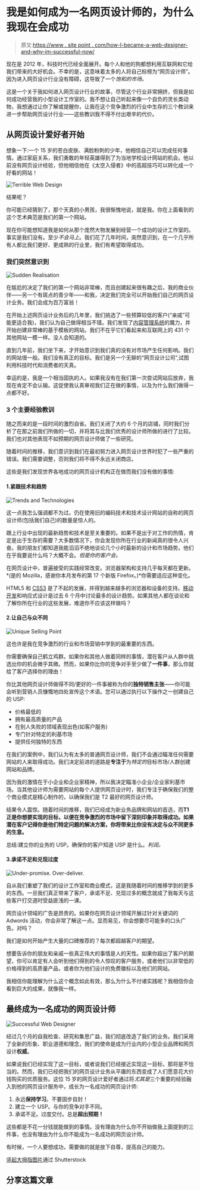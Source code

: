 # 我是如何成为一名网页设计师的，为什么我现在会成功

> 原文:[https://www . site point . com/how-I-became-a-web-designer-and-why-im-successful-now/](https://www.sitepoint.com/how-i-became-a-web-designer-and-why-im-successful-now/)

现在是 2012 年，科技时代已经全面展开。每个人和他的狗都想利用互联网和它给我们带来的大好机会。不幸的是，这意味着太多的人将自己标榜为“网页设计师”。因为进入网页设计行业没有障碍，这导致了一个*饱和的市场。*

这是一个关于我如何进入网页设计行业的故事，尽管这个行业非常拥挤，但我是如何成功经营我的小型设计工作室的。我不想让自己听起来像一个自负的灵长类动物，我想通过让你了解或提醒你，让我在这个竞争激烈的行业中生存的三个教训来进一步帮助网页设计行业——这些教训我不得不付出艰辛的代价。

## 从网页设计爱好者开始

想象一下:一个 15 岁的苍白皮肤、满脸粉刺的少年，他相信自己可以完成任何事情。通过家庭关系，我们勇敢的年轻英雄得到了为当地学校设计网站的机会。他以前没有网页设计经验，但他相信他在《太空入侵者》中的高超技巧可以转化成一个好看的网站！

![Terrible Web Design](../Images/dc873dc6ccdb4fe79ecad1e74e9b8056.png)

结果呢？

你可能已经猜到了，那个天真的小男孩，我很惭愧地说，就是我。你在上面看到的这个艺术典范是我们的第一个网站。

现在你可能想知道我是如何从那个庞然大物发展到经营一个成功的设计工作室的。事实是我们没有。至少*不会马上*。我们花了几年时间，突然意识到，在一个几乎所有人都比我们更好、更成熟的行业里，我们有希望取得成功。

### 我们突然意识到

![Sudden Realisation](../Images/5f30956c17926f351fd5455ece53ab44.png)

在尴尬的决定了我们的第一个网站非常棒，而且创建起来很有趣之后，我的商业伙伴——另一个有斑点的青少年——和我，决定我们完全可以开始我们自己的网页设计业务。我们会成为百万富翁！

在开始上述网页设计业务后的几年里，我们挑选了一些预算较低的客户(“亲戚”可能更适合我)，我们认为自己做得相当不错。我们发现了[内容管理系统](http://redgiantdesign.co.za/rg-design-blog/2011/12/cms-giving-wannabe-web-designers-false-hope/)的魔力，并开始创建非常棒的基于模板的网站。我们不在乎它们看起来和互联网上的 431 个其他网站一模一样。没人会知道的。

直到几年前，我们坐下来，才开始意识到我们真的没有对市场产生任何影响。我们的网站很一般。我们没有真正的目标。我们是另一个无聊的“网页设计公司”,试图利用科技时代和消费者的天真。

幸运的是，我是一个相当固执的人。如果我没有在我们第一次尝试网站后放弃，我现在肯定不会认输。这促使我认真审视我们正在做的事情，以及为什么我们做得一点都不好。

### 3 个主要经验教训

随之而来的是一段时间的激烈自省。我们关闭了大约 6 个月的店铺，同时我们分析了在那之前我们所做的一切，并将其与比我们优秀的设计师所做的进行了比较。我们也对其他表现不如预期的网页设计师做了一些研究。

随着时间的推移，我们意识到我们在最初努力进入网页设计世界时犯了一些严重的错误。我们需要调整，否则我们将不得不永远关闭商店。

这些是我们发现世界各地成功的网页设计机构正在做而我们没有做的事情:

#### 1.紧跟技术和趋势

![Trends and Technologies](../Images/ad92ab336f73132c43f06c386ef77752.png)

这一点我怎么强调都不为过。仍在使用旧的编码技术和技术设计网站的自称的网页设计师(包括我们自己)的数量是惊人的。

跟上行业中出现的最新趋势和技术是至关重要的。如果不是出于对工作的热情，肯定是出于生存的需要？大多数情况下，你会发现你所在行业的新闻真的很令人兴奋。我的朋友们都知道我能滔滔不绝地谈论几个小时最新的设计和市场趋势。他们在乎我要说什么吗？大概不会。*但是你的客户会。*

在网页设计中，普遍接受的实践经常改变。浏览器架构和支持几乎每天都在更新。*(是的 Mozilla，感谢你本月发布的第 17 个新版 Firefox。)*你需要适应这种变化。

HTML5 和 [CSS3](https://www.sitepoint.com/html-css/css/) 是了不起的发展，并得到越来越多的浏览器和设备的支持。[移动开发](https://www.sitepoint.com/)和响应式设计是过去 6 个月中讨论最多的设计趋势。如果其他人都在谈论和了解你所在行业的这些发展，难道你不应该这样做吗？

#### 2.让自己与众不同

![Unique Selling Point](../Images/7366d2d1d6fe9985ee17a970101b20bd.png)

这也许是我在竞争激烈的行业和市场营销中学到的最重要的东西。

你需要确保自己鹤立鸡群。如果你和其他人做着同样的事情，潜在客户从人群中挑选出你的机会微乎其微。然而，如果你比你的竞争对手至少做了**一件事**，那么你就给了客户选择你的理由！

你比其他网页设计师做得不同/更好的一件事被称为你的**独特销售主张**——你可能会听到营销人员慷慨地四处宣传这个术语。您可以通过执行以下操作之一创建自己的 USP:

*   价格最低的
*   拥有最高质量的产品
*   在别人失败的领域表现出色(如客户服务)
*   专门针对特定的利基市场
*   提供任何独特的东西

在我们的案例中，我们认为有太多的普通网页设计师，我们不会通过瞄准任何需要网站的人来取得成功。我们决定前进的道路是**专注于**为*特定的*目标市场/人群创建网站和品牌。

因为我的激情在于小企业和企业家精神，所以我决定瞄准小企业/企业家利基市场。当其他设计师为需要网站的每个人提供网页设计时，我们专注于确保我们的整个商业模式是精心制作的，以确保我们是 T2 最好的网页设计师。

结果令人震惊。随着时间的推移，我们已经成为新业务品牌和网站的首选，而**T1 正是你想要实现的目标，以便在竞争激烈的市场中留下深刻印象并取得成功。如果潜在客户记得你是他们特定问题的解决方案，你将带来比你没有决定与众不同更多的生意。**

总结:建立你的业务的 USP。确保你的客户知道 USP 是什么。*利润。*

#### 3.承诺不足和兑现过度

![Under-promise. Over-deliver.](../Images/7511320126d0083f85807082a72edcb1.png)

自从我们重塑了我们的设计工作室和商业模式，这是我随着时间的推移学到的更多的东西。一旦我们真正带来了客户，承诺不足、兑现过多的概念就成了我每天与这些客户打交道时受益匪浅的一课。

网页设计领域的广告是昂贵的。如果你在网页设计领域开展过针对关键词的 Adwords 活动，你会非常了解这一点。显而易见，你会想要尽可能多的口头广告。对吗？

我们是如何开始产生大量的口碑推荐的？每次都超越客户的期望。

想要告诉你的朋友和亲戚一些真正伟大的事情是人的天性。如果你超出了客户的期望，你可以肯定有人会听到他们得到的令人惊叹的客户服务，或者他们以非常低的价格得到的高质量产品，或者你为他们设计的免费徽标以及他们的网站。

我相信你能理解为什么这个概念如此有效，那么为什么不付诸实践呢？我相信你会看到巨大的成果，就像我一样。

## 最终成为一名成功的网页设计师

![Successful Web Designer](../Images/238fbe7045d5097068eb361fb6be324d.png)

经过几个月的自我检查、研究和集思广益，我们彻底改造了我们的业务。我们采用了全新的形象、职业道德和理念，我们的使命是成为行业内的小型企业品牌和网页设计**权威**。

如果说我们已经实现了这一目标，或者说我们已经接近实现这一目标，那将是不恰当的。然而，我们已经把我们的网页设计业务从平庸的东西变成了人们愿意花大价钱购买的优质服务。这位 15 岁的网页设计爱好者通过将*尤其是*三个重要的经验融入到他的网页设计服务中，成长为一名成功的网页设计师:

1.  永远**保持学习**。不要固步自封！
2.  建立一个 USP。与你的竞争对手不同。
3.  承诺不足。过度交付。总是**超出预期！**

这些都是不花一分钱就能做到的事情。没有理由为什么你不开始做我上面提到的三件事，也没有理由为什么你不能成为一名成功的网页设计师。

有时候，一个人要想成功，需要做的就是放下自尊，提高自己的能力。

[竖起大拇指图片](http://www.shutterstock.com/cat.mhtml?lang=en&search_source=search_form&version=llv1&anyorall=all&safesearch=1&searchterm=better&search_group=#id=39189982&src=08fc578598eeb6516ae8f3768e769482-1-2)通过 Shutterstock

## 分享这篇文章